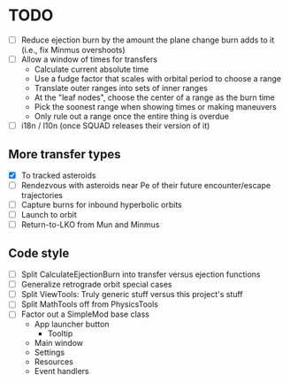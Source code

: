 # TODO

- [ ] Reduce ejection burn by the amount the plane change burn adds to it (i.e., fix Minmus overshoots)
- [ ] Allow a window of times for transfers
  - Calculate current absolute time
  - Use a fudge factor that scales with orbital period to choose a range
  - Translate outer ranges into sets of inner ranges
  - At the "leaf nodes", choose the center of a range as the burn time
  - Pick the soonest range when showing times or making maneuvers
  - Only rule out a range once the entire thing is overdue
- [ ] i18n / l10n (once SQUAD releases their version of it)

## More transfer types

- [X] To tracked asteroids
- [ ] Rendezvous with asteroids near Pe of their future encounter/escape trajectories
- [ ] Capture burns for inbound hyperbolic orbits
- [ ] Launch to orbit
- [ ] Return-to-LKO from Mun and Minmus

## Code style

- [ ] Split CalculateEjectionBurn into transfer versus ejection functions
- [ ] Generalize retrograde orbit special cases
- [ ] Split ViewTools: Truly generic stuff versus this project's stuff
- [ ] Split MathTools off from PhysicsTools
- [ ] Factor out a SimpleMod base class
  - App launcher button
    - Tooltip
  - Main window
  - Settings
  - Resources
  - Event handlers
